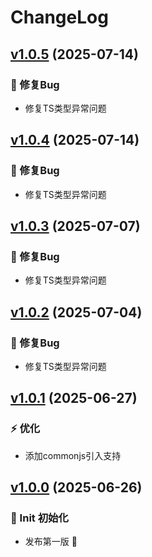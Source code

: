 # ChangeLog

## [v1.0.5](https://github.com/typeofNaN/awesome-emojis/compare/v1.0.4...v1.0.5) (2025-07-14)

### 🐞 修复Bug

* 修复TS类型异常问题

## [v1.0.4](https://github.com/typeofNaN/awesome-emojis/compare/v1.0.3...v1.0.4) (2025-07-14)

### 🐞 修复Bug

* 修复TS类型异常问题

## [v1.0.3](https://github.com/typeofNaN/awesome-emojis/compare/v1.0.2...v1.0.3) (2025-07-07)

### 🐞 修复Bug

* 修复TS类型异常问题

## [v1.0.2](https://github.com/typeofNaN/awesome-emojis/compare/v1.0.1...v1.0.2) (2025-07-04)

### 🐞 修复Bug

* 修复TS类型异常问题

## [v1.0.1](https://github.com/typeofNaN/awesome-emojis/compare/v1.0.0...v1.0.1) (2025-06-27)

### ⚡ 优化

* 添加commonjs引入支持

## [v1.0.0]() (2025-06-26)

### 🎉 Init 初始化

* 发布第一版 🎉
